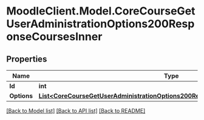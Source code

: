 # MoodleClient.Model.CoreCourseGetUserAdministrationOptions200ResponseCoursesInner

## Properties

Name | Type | Description | Notes
------------ | ------------- | ------------- | -------------
**Id** | **int** | Course id | [optional] 
**Options** | [**List&lt;CoreCourseGetUserAdministrationOptions200ResponseCoursesInnerOptionsInner&gt;**](CoreCourseGetUserAdministrationOptions200ResponseCoursesInnerOptionsInner.md) |  | [optional] 

[[Back to Model list]](../README.md#documentation-for-models) [[Back to API list]](../README.md#documentation-for-api-endpoints) [[Back to README]](../README.md)

